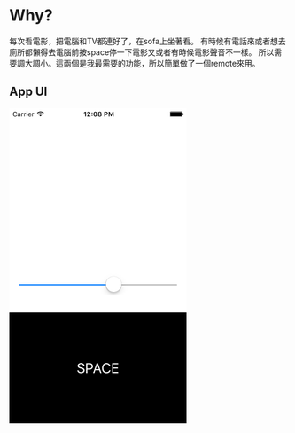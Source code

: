 # Why?
每次看電影，把電腦和TV都連好了，在sofa上坐著看。
有時候有電話來或者想去廁所都懶得去電腦前按space停一下電影又或者有時候電影聲音不一樣。
所以需要調大調小。這兩個是我最需要的功能，所以簡單做了一個remote來用。

## App UI
<img src="https://raw.githubusercontent.com/tobiaslei/laptopremote/master/screenshot.png">
